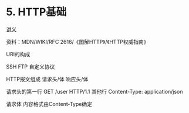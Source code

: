 # 5. HTTP基础

[讲义](https://xiedaimala.com/tasks/aefe4811-fecd-41f4-b38d-ff4aaafac2e3/text_tutorials/786a6be7-ab90-4644-b7dc-b634734e9fdb)

资料：MDN/WIKI/RFC 2616/《图解HTTP》/《HTTP权威指南》

URI的构成

SSH
FTP
自定义协议

HTTP报文组成
请求头/体  响应头/体

请求头的第一行
GET /user HTTP/1.1
其他行
Content-Type: application/json

请求体
内容格式由Content-Type确定
